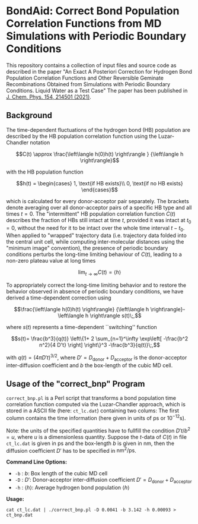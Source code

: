 # BondAid: Correct Bond Population Correlation Functions from MD Simulations with Periodic Boundary Conditions

This repository contains a collection of input files and source code as described in the paper "An Exact A Posteriori Correction for Hydrogen Bond Population Correlation Functions and Other Reversible Geminate Recombinations Obtained from Simulations with Periodic Boundary Conditions. Liquid Water as a Test Case" The paper has been published in [J. Chem. Phys. 154, 214501 (2021)](https://www.doi.org/10.1063/5.0053445).

## Background

The time-dependent fluctuations of the hydrogen bond (HB) population are 
described by the HB population correlation function using
the Luzar-Chandler notation
```math
C(t) \approx  \frac{\left\langle h(0)h(t) \right\rangle }
          {\left\langle h \right\rangle}
```
with the HB population function 
```math
h(t) = 
\begin{cases}
1, \text{if HB exists}\\
0, \text{if no HB exists}
\end{cases}
```
which is calculated for every donor-acceptor pair separately. 
The brackets denote averaging over all donor-acceptor pairs 
of a specific HB  type and all times $t=0$. 
The "intermittent" HB population correlation function $C(t)$ 
describes the fraction of HBs still intact at time $t$, 
provided it was intact at $t_{0}=0$, without the need for it 
to be intact over the whole time interval  $t-t_{0}$. 
When applied to "wrapped" trajectory data (i.e. trajectory data folded into the 
central unit cell, while computing inter-molecular distances using the 
"minimum image" convention),
the presence of periodic boundary conditions perturbs the 
long-time limiting behaviour of $C(t)$, leading to 
a non-zero plateau value at long times
```math
\lim_{t\rightarrow\infty}C(t) = \langle h\rangle
```
To appropriately correct the long-time limiting behavior and to
restore the 
behavior observed 
in absence of periodic boundary conditions, we have derived a time-dependent correction
using
```math
\frac{\left\langle h(0)h(t) \right\rangle}
          {\left\langle h \right\rangle}-\left\langle h \right\rangle s(t)\;,
```
where $s(t)$ represents a time-dependent ``switching'' function
```math
s(t)=
\frac{b^3}{q(t)}
\left\{1+
2 \sum_{n=1}^\infty 
\exp\left[
-\frac{b^2 n^2}{4 D't} 
\right]
\right\}^3 -\frac{b^3}{q(t)}\;,
```
with $q(t)=(4\pi D't)^{3/2}$,
where $D'=D_\text{donor}+D_\text{acceptor}$ is the
donor-acceptor inter-diffusion coefficient and $b$ the box-length of the
cubic MD cell. 

## Usage of the "correct_bnp" Program

`correct_bnp.pl` is a Perl script that transforms a bond population time correlation function computed 
via the Luzar-Chandler approach, which is stored in a ASCII file (here: `ct_lc.dat`) containing two colums: The first column
contains the time information (here given in units of ps or $10^{-12}\mbox{s}$).

Note: the units of the specified quantities have to fullfill the condition
$D't/b^2=u$, where $u$ is a dimensionless quantity. Suppose the $t$-data of $C(t)$ in
file `ct_lc.dat`
is given in ps and the box-length $b$ is given in nm, then the diffusion coefficient $D'$ has to be specified in $\text{nm}^2/\text{ps}$. 


**Command Line Options:**
-   `-b` : $b$: Box length of the cubic MD cell
-   `-D` : $D'$: Donor-acceptor inter-diffusion coefficient $D'=D_\text{donor}+D_\text{acceptor}$
-   `-h` : $\langle h\rangle$: Average hydrogen bond population $\langle h\rangle$ 

**Usage:**

`cat ct_lc.dat | ./correct_bnp.pl -D 0.0041 -b 3.142 -h 0.00093 > ct_bnp.dat`

